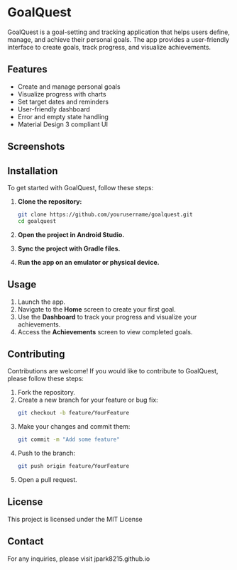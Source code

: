 # GoalQuest

GoalQuest is a goal-setting and tracking application that helps users define, manage, and achieve their personal goals. The app provides a user-friendly interface to create goals, track progress, and visualize achievements.

## Features

- Create and manage personal goals
- Visualize progress with charts
- Set target dates and reminders
- User-friendly dashboard
- Error and empty state handling
- Material Design 3 compliant UI

## Screenshots



## Installation

To get started with GoalQuest, follow these steps:

1. **Clone the repository:**

   ```bash
   git clone https://github.com/yourusername/goalquest.git
   cd goalquest
   ```

2. **Open the project in Android Studio.**

3. **Sync the project with Gradle files.**

4. **Run the app on an emulator or physical device.**

## Usage

1. Launch the app.
2. Navigate to the **Home** screen to create your first goal.
3. Use the **Dashboard** to track your progress and visualize your achievements.
4. Access the **Achievements** screen to view completed goals.

## Contributing

Contributions are welcome! If you would like to contribute to GoalQuest, please follow these steps:

1. Fork the repository.
2. Create a new branch for your feature or bug fix:
   ```bash
   git checkout -b feature/YourFeature
   ```
3. Make your changes and commit them:
   ```bash
   git commit -m "Add some feature"
   ```
4. Push to the branch:
   ```bash
   git push origin feature/YourFeature
   ```
5. Open a pull request.

## License

This project is licensed under the MIT License 

## Contact

For any inquiries, please visit jpark8215.github.io
